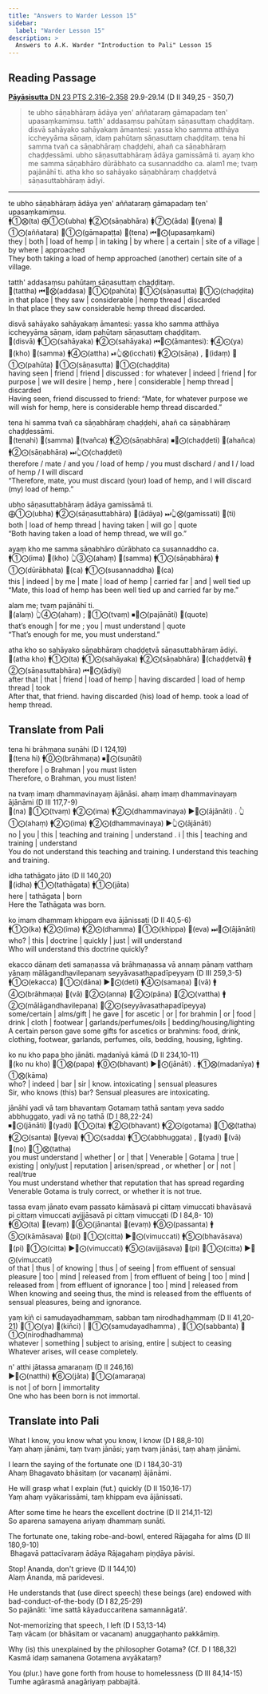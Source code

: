 ```yaml
---
title: "Answers to Warder Lesson 15"
sidebar:
  label: "Warder Lesson 15"
description: >
  Answers to A.K. Warder "Introduction to Pali" Lesson 15
---
```


## Reading Passage

[**Pāyāsisutta** DN 23 PTS 2.316–2.358](https://suttacentral.net/dn23/pli/ms#29.9) 29.9-29.14 (D II 349,25 - 350,7)

>te ubho sāṇabhāraṃ ādāya yen' aññataraṃ gāmapadaṃ ten' upasaṃkamiṃsu. tatth' addasaṃsu pahūtaṃ sāṇasuttaṃ chaḍḍitaṃ. disvā sahāyako sahāyakaṃ āmantesi: yassa kho samma atthāya iccheyyāma sāṇaṃ, idaṃ pahūtaṃ sāṇasuttaṃ chaḍḍitaṃ. tena hi samma tvañ ca sāṇabhāraṃ chaḍḍehi, ahañ ca sāṇabhāraṃ chaḍḍessāmi. ubho sāṇasuttabhāraṃ ādāya gamissāmā ti. ayaṃ kho me samma sāṇabhāro dūrābhato ca susannaddho ca. alam1 me; tvaṃ pajānāhī ti. atha kho so sahāyako sāṇabhāraṃ chaḍḍetvā sāṇasuttabhāraṃ ādiyi.

---

te ubho sāṇabhāraṃ ādāya yen' aññataraṃ gāmapadaṃ ten' upasaṃkamiṃsu.  
🚹①⨂(ta) ⨁①⨀(ubha) 🚹②⨀(sāṇabhāra) 🚺⑦⨀(āda) 🔼(yena) 🚻①⨀(aññatara) 🚻①⨀(gāmapaṭṭa) 🔼(tena) ⏮🤟⨀(upasaṃkami)  
they | both | load of hemp | in taking | by where | a certain | site of a village | by where | approached  
They both taking a load of hemp approached (another) certain site of a village.

tatth' addasaṃsu pahūtaṃ sāṇasuttaṃ chaḍḍitaṃ.  
🔼(tattha) ⏮🤟⨂(addasa) 🚻①⨀(pahūta) 🚻①⨀(sāṇasutta) 🚻①⨀(chaḍḍita)  
in that place | they saw | considerable | hemp thread | discarded  
In that place they saw considerable hemp thread discarded.

disvā sahāyako sahāyakaṃ āmantesi: yassa kho samma atthāya iccheyyāma sāṇaṃ, idaṃ pahūtaṃ sāṇasuttaṃ chaḍḍitaṃ.  
🔼(disvā) 🚹①⨀(sahāyaka) 🚹②⨀(sahāyaka) ⏮🤟⨀(āmantesi): 🚹④⨀(ya) 🔼(kho) 🔼(samma) 🚹④⨀(attha) ⏯👆⨂(icchati) 🚹②⨀(sāṇa) , 🔼(idaṃ) 🚻①⨀(pahūta) 🚻①⨀(sāṇasutta) 🚻①⨀(chaḍḍita)  
having seen | friend | friend | discussed : for whatever | indeed | friend | for purpose | we will desire | hemp , here | considerable | hemp thread | discarded  
Having seen, friend discussed to friend: “Mate, for whatever purpose we will wish for hemp, here is considerable hemp thread discarded.”

tena hi samma tvañ ca sāṇabhāraṃ chaḍḍehi, ahañ ca sāṇabhāraṃ chaḍḍessāmi.  
🔼(tenahi) 🔼(samma) 🔼(tvañca) 🚹②⨀(sāṇabhāra) ⏹🤘⨀(chaḍḍeti) 🔼(ahañca) 🚹②⨀(sāṇabhāra) ⏭👆⨀(chaḍḍeti)  
therefore / mate / and you / load of hemp / you must dischard / and I / load of hemp / I will discard  
“Therefore, mate, you must discard (your) load of hemp, and I will discard (my) load of hemp.”

ubho sāṇasuttabhāraṃ ādāya gamissāmā ti.  
⨁①⨀(ubha) 🚹②⨀(sāṇasuttabhāra) 🔼(ādāya) ⏭👆⨂(gamissati) 🔼(ti)  
both | load of hemp thread | having taken | will go | quote  
“Both having taken a load of hemp thread, we will go.”

ayaṃ kho me samma sāṇabhāro dūrābhato ca susannaddho ca.  
🚹①⨀(ima) 🔼(kho) 👆③⨀(ahaṃ) 🔼(samma) 🚹①⨀(sāṇabhāra) 🚹①⨀(dūrābhata) 🔼(ca) 🚹①⨀(susannaddha) 🔼(ca)  
this | indeed | by me | mate | load of hemp | carried far | and | well tied up  
“Mate, this load of hemp has been well tied up and carried far by me.”

alam me; tvaṃ pajānāhī ti.  
🔼(alaṃ) 👆④⨀(ahaṃ) ; 🤘①⨀(tvaṃ) ⏹🤘⨀(pajānāti) 🔼(quote)  
that’s enough | for me ; you | must understand | quote  
“That’s enough for me, you must understand.”

atha kho so sahāyako sāṇabhāraṃ chaḍḍetvā sāṇasuttabhāraṃ ādiyi.  
🔼(atha kho) 🚹①⨀(ta) 🚹①⨀(sahāyaka) 🚹②⨀(sāṇabhāra) 🔼(chaḍḍetvā) 🚹②⨀(sāṇasuttabhāra) ⏮🤟⨀(ādiyi)  
after that | that | friend | load of hemp | having discarded | load of hemp thread | took  
After that, that friend. having discarded (his) load of hemp. took a load of hemp thread.

## Translate from Pali

tena hi brāhmaṇa suṇāhi (D I 124,19)  
🔼(tena hi) 🚹⓪⨀(brāhmaṇa) ⏹🤘⨀(suṇāti)  
therefore | o Brahman |  you must listen  
Therefore, o Brahman, you must listen!

na tvaṃ imaṃ dhammavinayaṃ ājānāsi. ahaṃ imaṃ dhammavinayaṃ ājānāmi (D III 117,7-9)  
🔼(na) 🤘①⨀(tvaṃ) 🚹②⨀(ima) 🚹②⨀(dhammavinaya) ▶️🤘⨀(ājānāti) . 👆①⨀(ahaṃ) 🚹②⨀(ima) 🚹②⨀(dhammavinaya) ▶️👆⨀(ājānāti)  
no | you | this | teaching and training | understand . i | this | teaching and training | understand  
You do not understand this teaching and training. I understand this teaching and training.

idha tathāgato jāto (D II 140,20)  
🔼(idha) 🚹①⨀(tathāgata) 🚹①⨀(jāta)  
here | tathāgata | born  
Here the Tathāgata was born.

ko imaṃ dhammaṃ khippam eva ājānissati (D II 40,5-6)  
🚹①⨀(ka) 🚹②⨀(ima) 🚹②⨀(dhamma) 🚻①⨀(khippa) 🔼(eva) ⏭🤟⨀(ājānāti)  
who? | this | doctrine | quickly | just | will understand  
Who will understand this doctrine quickly?

ekacco dānaṃ deti samaṇassa vā brāhmaṇassa vā annaṃ pānaṃ vatthaṃ yānaṃ mālāgandhavilepanaṃ seyyāvasathapadīpeyyaṃ (D III 259,3-5)  
🚹①⨀(ekacca) 🚻①⨀(dāna) ▶️🤟⨀(deti) 🚹④⨀(samaṇa) 🔼(vā) 🚹④⨀(brāhmaṇa) 🔼(vā) 🚻②⨀(anna) 🚻②⨀(pāna) 🚻②⨀(vattha) 🚹②⨀(mālāgandhavilepana) 🚻②⨀(seyyāvasathapadīpeyya)  
some/certain |  alms/gift | he gave | for ascetic | or | for brahmin | or | food | drink | cloth | footwear | garlands/perfumes/oils | bedding/housing/lighting  
A certain person gave some gifts for ascetics or brahmins: food, drink, clothing, footwear, garlands, perfumes, oils, bedding, housing, lighting.

ko nu kho papa bho jānāti. madanīyā kāmā (D II 234,10-11)  
🔼(ko nu kho) 🚻①⨂(papa) 🚹⓪⨀(bhavant) ▶️🤟⨀(jānāti) . 🚹①⨂(madanīya) 🚹①⨂(kāma)  
who? | indeed | bar |  sir | know. intoxicating | sensual pleasures  
Sir, who knows (this) bar? Sensual pleasures are intoxicating.

jānāhi yadi vā taṃ bhavantaṃ Gotamaṃ tathā santaṃ yeva saddo abbhuggato, yadi vā no tathā (D I 88,22-24)  
⏹🤘⨀(jānāti) 🔼(yadi) 🚻①⨀(ta) 🚹②⨀(bhavant) 🚹②⨀(gotama) 🚻①⨂(tatha) 🚹②⨀(santa) 🔼(yeva) 🚹①⨀(sadda) 🚹①⨀(abbhuggata) , 🔼(yadi) 🔼(vā) 🔼(no) 🚻①⨂(tatha)  
you must understand | whether | or | that | Venerable | Gotama | true | existing | only/just | reputation | arisen/spread , or whether | or | not | real/true  
You must understand whether that reputation that has spread regarding Venerable Gotama is truly correct, or whether it is not true.

tassa evaṃ jānato evaṃ passato kāmāsavā pi cittaṃ vimuccati bhavāsavā pi cittaṃ vimuccati avijjāsavā pi cittaṃ vimuccati (D I 84,8- 10)  
🚹⑥⨀(ta) 🔼(evaṃ) 🚻⑥⨀(jānanta) 🔼(evaṃ) 🚹⑥⨀(passanta) 🚹⑤⨀(kāmāsava) 🔼(pi) 🚻①⨀(citta) ▶️🤟⨀(vimuccati) 🚹⑤⨀(bhavāsava) 🔼(pi) 🚻①⨀(citta) ▶️🤟⨀(vimuccati) 🚹⑤⨀(avijjāsava) 🔼(pi) 🚻①⨀(citta) ▶️🤟⨀(vimuccati)  
of that | thus | of knowing | thus | of seeing | from effluent of sensual pleasure | too | mind | released from | from effluent of being | too | mind | released from | from effluent of ignorance | too | mind | released from  
When knowing and seeing thus, the mind is released from the effluents of sensual pleasures, being and ignorance.

yaṃ kiñ ci samudayadhammaṃ, sabban taṃ nirodhadhammaṃ (D II 41,20-21)
🚻①⨀(ya) 🔼(kiñci) | 🚻①⨀(samudayadhamma) , 🚻①⨀(sabbanta) 🚻①⨀(nirodhadhamma)  
whatever | something | subject to arising, entire |  subject to ceasing  
Whatever arises, will cease completely.

n' atthi jātassa amaraṇaṃ (D II 246,16)  
▶️🤟⨀(natthi) 🚹⑥⨀(jāta) 🚻①⨀(amaraṇa)  
is not |  of born | immortality  
One who has been born is not immortal.

## Translate into Pali

What I know, you know what you know, I know (D I 88,8-10)  
Yaṃ ahaṃ jānāmi, taṃ tvaṃ jānāsi; yaṃ tvaṃ jānāsi, taṃ ahaṃ jānāmi.

I learn the saying of the fortunate one (D I 184,30-31)  
Ahaṃ Bhagavato bhāsitaṃ (or vacanaṃ) ājānāmi.

He will grasp what I explain (fut.) quickly (D II 150,16-17)  
Yaṃ ahaṃ vyākarissāmi, taṃ khippam eva ājānissati.

After some time he hears the excellent doctrine (D II 214,11-12)  
So aparena samayena ariyaṃ dhammaṃ sunāti.

The fortunate one, taking robe-and-bowl, entered Rājagaha for alms (D III 180,9-10)  
 Bhagavā pattacīvaraṃ ādāya Rājagahaṃ piṇḍāya pāvisi.

Stop! Ananda, don't grieve (D II 144,10)  
Alaṃ Ānanda, mā paridevesi.

He understands that (use direct speech) these beings (are) endowed with bad-conduct-of-the-body (D I 82,25-29)  
So pajānāti: 'ime sattā kāyaduccaritena samannāgatā'.

Not-memorizing that speech, I left (D I 53,13-14)  
Taṃ vācam (or bhāsitam or vacanam) anuggaṇhanto pakkāmiṃ.

Why (is) this unexplained by the philosopher Gotama? (Cf. D I 188,32)  
Kasmā idaṃ samanena Gotamena avyākataṃ?

You (plur.) have gone forth from house to homelessness (D III 84,14-15)  
Tumhe agārasmā anagāriyaṃ pabbajitā.